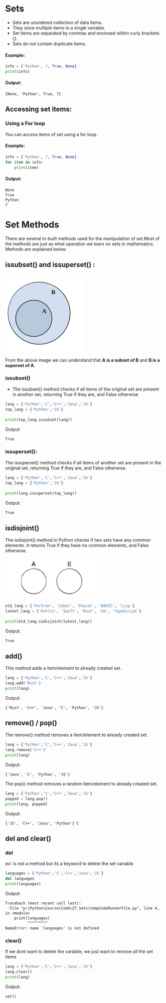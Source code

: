 # Sets
- Sets are unordered collection of data items.
- They store multiple items in a single variable. 
- Set items are separated by commas and enclosed within curly brackets {}. 
- Sets do not contain duplicate items.

#### Example:
```python
info = {'Python', 7, True, None}
print(info)
```
#### Output:
```
{None, 'Python', True, 7}
```

## Accessing set items:
### Using a For loop
You can access items of set using a for loop. 

#### Example:
```python
info = {'Python', 7, True, None}
for item in info:
    print(item)
```
#### Output:
```
None
True
Python
7
```

# Set Methods
There are several in-built methods used for the manipulation of set.Most of the methods are just as what operation we learn on sets in mathematics. Methods are explained below

## issubset() and issuperset() :

<img src="venn-diagram-1.png" alt="Description" width=250>

From the above image we can understand that **A is a subset of B** and **B is a superset of A**.

### issubset()
- The issubset() method checks if all items of the original set are present in another set, returning True if they are, and False otherwise

```py
lang = {'Python','C','C++','Java','JS'}
top_lang = {'Python','JS'}

print(top_lang.issubset(lang))
```
Output:
```
True
```
### issuperset():
The issuperset() method checks if all items of another set are present in the original set, returning True if they are, and False otherwise.
```py
lang = {'Python','C','C++','Java','JS'}
top_lang = {'Python','JS'}

print(lang.issuperset(top_lang))
```
Output:
```
True
```

## isdisjoint()
The isdisjoint() method in Python checks if two sets have any common elements. It returns True if they have no common elements, and False otherwise.

<img src="venn-diagram-2.png" alt="Description" width=300>

```py
old_lang = {'Fortran', 'Cobol', 'Pascal', 'BASIC', 'Lisp'}
latest_lang = {'Kotlin', 'Swift', 'Rust', 'Go', 'TypeScript'}

print(old_lang.isdisjoint(latest_lang))
```
Output:
```
True
```

## add()
This method adds a item/element to already created set.

```py
lang = {'Python','C','C++','Java','JS'}
lang.add('Rust')
print(lang)
```
Output:
```
{'Rust', 'C++', 'Java', 'C', 'Python', 'JS'}
```

## remove() / pop()
The remove() method removes a item/element to already created set.

```py
lang = {'Python','C','C++','Java','JS'}
lang.remove('C++')
print(lang)
```
Output:
```
{'Java', 'C', 'Python', 'JS'}
```
The pop() method removes a random item/element to already created set.

```py
lang = {'Python','C','C++','Java','JS'}
popped = lang.pop()
print(lang, popped)
```
Output:
```
{'JS', 'C++', 'Java', 'Python'} C
```

## del and clear()

### del

`del` is not a method but its a keyword to delete the set variable
```py
languages = {'Python','C','C++','Java','JS'}
del languages
print(languages)
```
Output:
```
Traceback (most recent call last):
  File "p:\Python\Course\Code\27_Sets\tempCodeRunnerFile.py", line 4, in <module>
    print(languages)
          ^^^^^^^^^
NameError: name 'languages' is not defined
```

### clear()

If we dont want to delete the variable, we just want to remove all the set items

```py
lang = {'Python','C','C++','Java','JS'}
lang.clear()
print(lang)
```
Output:
```
set()
```